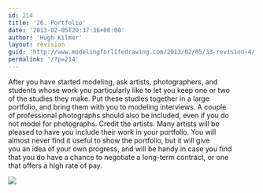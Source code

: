 ```yaml
---
id: 214
title: '26. Portfolio'
date: '2013-02-05T20:37:36+00:00'
author: 'Hugh Kilmer'
layout: revision
guid: 'http://www.modelingforlifedrawing.com/2013/02/05/33-revision-4/'
permalink: '/?p=214'
---
```


After you have started modeling, ask artists, photographers, and  
students whose work you particularly like to let you keep one or two  
of the studies they make. Put these studies together in a large  
portfolio, and bring them with you to modeling interviews. A couple  
of professional photographs should also be included, even if you do  
not model for photographs. Credit the artists. Many artists will be  
pleased to have you include their work in your portfolio. You will  
almost never find it useful to show the portfolio, but it will give  
you an idea of your own progress, and will be handy in case you find  
that you do have a chance to negotiate a long-term contract, or one  
that offers a high rate of pay.

![](http://www.modelingforlifedrawing.com/community/images/originals/AnthonyGbyJadeWest.jpg)